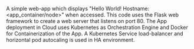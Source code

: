 A simple web-app which displays "Hello World! Hostname: <app_container/node>" when accessed.
This code uses the Flask web framework to create a web server that listens on port 80.
The App deployment in Cloud uses Kubernetes as Orchestration Engine and Docker for Containerization of the App.
A Kubernetes Service load-balancer and horizontal pod autocaling is used in HA environment.
